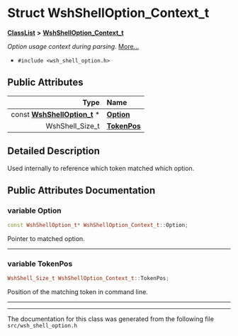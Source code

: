 

# Struct WshShellOption\_Context\_t



[**ClassList**](annotated.md) **>** [**WshShellOption\_Context\_t**](structWshShellOption__Context__t.md)



_Option usage context during parsing._ [More...](#detailed-description)

* `#include <wsh_shell_option.h>`





















## Public Attributes

| Type | Name |
| ---: | :--- |
|  const [**WshShellOption\_t**](structWshShellOption__t.md) \* | [**Option**](#variable-option)  <br> |
|  WshShell\_Size\_t | [**TokenPos**](#variable-tokenpos)  <br> |












































## Detailed Description


Used internally to reference which token matched which option. 


    
## Public Attributes Documentation




### variable Option 

```C++
const WshShellOption_t* WshShellOption_Context_t::Option;
```



Pointer to matched option. 


        

<hr>



### variable TokenPos 

```C++
WshShell_Size_t WshShellOption_Context_t::TokenPos;
```



Position of the matching token in command line. 


        

<hr>

------------------------------
The documentation for this class was generated from the following file `src/wsh_shell_option.h`

